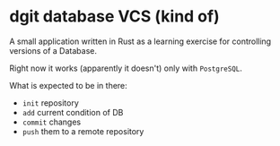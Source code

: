 # dgit database VCS (kind of)

A small application written in Rust as a learning exercise for controlling versions of a Database.

Right now it works (apparently it doesn't) only with `PostgreSQL`.

What is expected to be in there:
* `init` repository
* `add` current condition of DB
* `commit` changes
* `push` them to a remote repository
